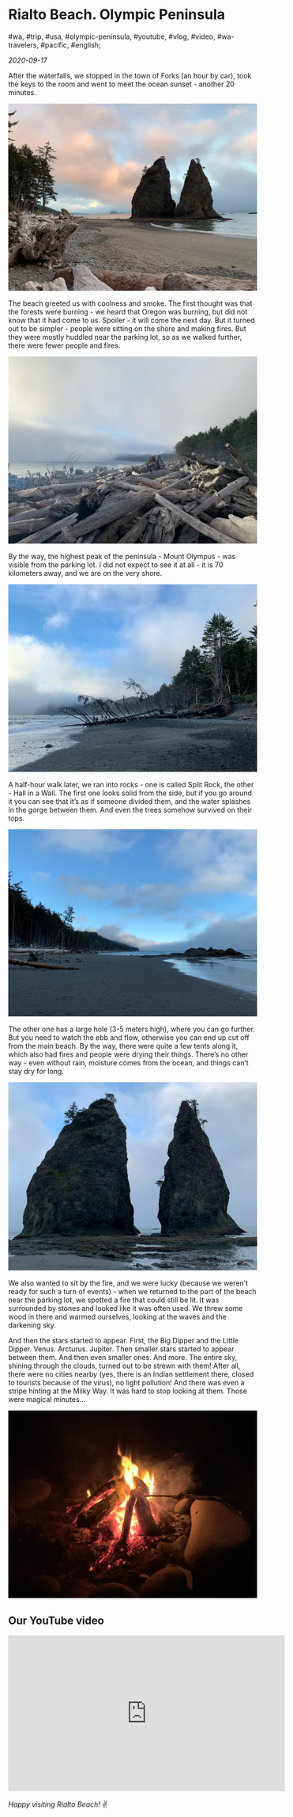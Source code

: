# Rialto Beach. Olympic Peninsula

#wa, #trip, #usa, #olympic-peninsula, #youtube, #vlog, #video, #wa-travelers, #pacific, #english;

_2020-09-17_

After the waterfalls, we stopped in the town of Forks (an hour by car), took the keys to the room and went to meet the ocean sunset - another 20 minutes.

![rialto-beach-olympic-peninsula 1](/images/rialto-beach-olympic-peninsula/1.jpg "rialto-beach-olympic-peninsula 1")

The beach greeted us with coolness and smoke. The first thought was that the forests were burning - we heard that Oregon was burning, but did not know that it had come to us. Spoiler - it will come the next day. But it turned out to be simpler - people were sitting on the shore and making fires. But they were mostly huddled near the parking lot, so as we walked further, there were fewer people and fires.

![rialto-beach-olympic-peninsula 2](/images/rialto-beach-olympic-peninsula/2.jpg "rialto-beach-olympic-peninsula 2")

By the way, the highest peak of the peninsula - Mount Olympus - was visible from the parking lot. I did not expect to see it at all - it is 70 kilometers away, and we are on the very shore.

![rialto-beach-olympic-peninsula 3](/images/rialto-beach-olympic-peninsula/3.jpg "rialto-beach-olympic-peninsula 3")

A half-hour walk later, we ran into rocks - one is called Split Rock, the other - Hall in a Wall. The first one looks solid from the side, but if you go around it you can see that it’s as if someone divided them, and the water splashes in the gorge between them. And even the trees somehow survived on their tops.

![rialto-beach-olympic-peninsula 4](/images/rialto-beach-olympic-peninsula/4.jpg "rialto-beach-olympic-peninsula 4")

The other one has a large hole (3-5 meters high), where you can go further. But you need to watch the ebb and flow, otherwise you can end up cut off from the main beach. By the way, there were quite a few tents along it, which also had fires and people were drying their things. There’s no other way - even without rain, moisture comes from the ocean, and things can’t stay dry for long.

![rialto-beach-olympic-peninsula 5](/images/rialto-beach-olympic-peninsula/5.jpg "rialto-beach-olympic-peninsula 5")

We also wanted to sit by the fire, and we were lucky (because we weren’t ready for such a turn of events) - when we returned to the part of the beach near the parking lot, we spotted a fire that could still be lit. It was surrounded by stones and looked like it was often used. We threw some wood in there and warmed ourselves, looking at the waves and the darkening sky.

And then the stars started to appear. First, the Big Dipper and the Little Dipper. Venus. Arcturus. Jupiter. Then smaller stars started to appear between them. And then even smaller ones. And more. The entire sky, shining through the clouds, turned out to be strewn with them! After all, there were no cities nearby (yes, there is an Indian settlement there, closed to tourists because of the virus), no light pollution! And there was even a stripe hinting at the Milky Way. It was hard to stop looking at them. Those were magical minutes...

![rialto-beach-olympic-peninsula 6](/images/rialto-beach-olympic-peninsula/6.jpg "rialto-beach-olympic-peninsula 6")

## Our YouTube video

<div class="responsive-iframe">
<iframe width="560" height="315" src="https://www.youtube.com/embed/74wZSqOd7Gc?si=ca5YJvYfy4OeNY19" title="YouTube video player" frameborder="0" allow="accelerometer; autoplay; clipboard-write; encrypted-media; gyroscope; picture-in-picture; web-share" referrerpolicy="strict-origin-when-cross-origin" allowfullscreen></iframe>
</div>

_Happy visiting Rialto Beach!_ :v:
